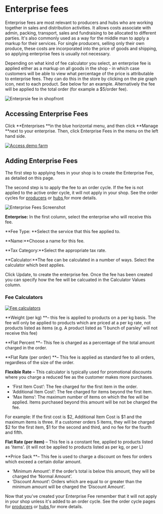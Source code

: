 # Enterprise fees

Enterprise fees are most relevant to producers and hubs who are working together in sales and distribution activities. It allows costs associate with admin, packing, transport, sales and fundraising to be allocated to different parties. It's also commonly used as a way for the middle man to apply a markup for their services. For single producers, selling only their own produce, these costs are incorporated into the price of goods and shipping, so applying enterprise fees is usually not necessary.

Depending on what kind of fee calculator you select, an enterprise fee is applied either as a markup on all goods in the shop - in which case customers will be able to view what percentage of the price is attributable to enterprise fees. They can do this in the store by clicking on the pie graph icon, next to each product. See below for an example. Alternatively the fee will be applied to the total order \(for example a $5/order fee\).

![](https://openfoodnetwork.org/wp-content/uploads/2015/05/Enterprsie-fee-in-shopfront.png "Enterprsie fee in shopfront")

## Accessing Enterprise Fees

Click **Enterprises **in the blue horizontal menu, and then click **Manage **next to your enterprise. Then, click Enterprise Fees in the menu on the left hand side.

[![](https://openfoodnetwork.org/wp-content/uploads/2015/05/Access-demo-farm.png "Access demo farm")](https://openfoodnetwork.org/wp-content/uploads/2015/05/Access-demo-farm.png)

## Adding Enterprise Fees

The first step to applying fees in your shop is to create the Enterprise Fee, as detailed on this page. 

The second step is to apply the fee to an order cycle. If the fee is not applied to the active order cycle, it will not apply in your shop. See the order cycles for [producers](/order-cycles-for-producers.md) or [hubs ](/order-cycles-for-hubs.md)for more details.

![](https://openfoodnetwork.org/wp-content/uploads/2015/05/Enterprise-Fees-Screenshot.png "Enterprise Fees Screenshot")

**Enterprise:** In the first column, select the enterprise who will receive this fee.

**Fee Type: **Select the service that this fee applied to.

**Name:**Choose a name for this fee.

**Tax Category:**Select the appropriate tax rate.

**Calculator:**The fee can be calculated in a number of ways. Select the calculator which best applies.

Click Update, to create the enterprise fee. Once the fee has been created you can specify how the fee will be calcuated in the Calculator Values column.

### Fee Calculators

[![](https://openfoodnetwork.org/wp-content/uploads/2015/05/Fee-calculators.png "Fee calculators")](https://openfoodnetwork.org/wp-content/uploads/2015/05/Fee-calculators.png)

**Weight \(per kg\) **– this fee is applied to products on a per kg basis. The fee will only be applied to products which are priced at a per kg rate, not products listed as items \(e.g. A product listed as ‘1 bunch of parsley’ will not receive this fee\)

**Flat Percent **– This fee is charged as a percentage of the total amount charged in the order.

**Flat Rate \(per order\) **– This fee is applied as standard fee to all orders, regardless of the size of the order.

**Flexible Rate** – This calculator is typically used for promotional discounts where you charge a reduced fee as the customer makes more purchases.

* ‘First Item Cost’: The fee charged for the first item in the order.
* ‘Additional Item Cost’: The fee charged for items beyond the first item.
* ‘Max Items’: The maximum number of items on which the fee will be applied. Items purchased beyond this amount will be not be charged the fee.

For example: If the first cost is $2, Additional Item Cost is $1 and the maximum items is three. If a customer orders 5 items, they will be charged $2 for the first item, $1 for the second and third, and no fee for the fourth and fifth.

**Flat Rate \(per item\)** –  This fee is a constant fee, applied to products listed as ‘items’. \(it will not be applied to products listed as per kg, or per L\)

**Price Sack **– This fee is used to charge a discount on fees for orders which exceed a certain dollar amount.

* ‘Minimum Amount’: If the order’s total is below this amount, they will be charged the ‘Normal Amount’.
* ‘Discount Amount’: Orders which are equal to or greater than the minimum amount will be charged the ‘Discount Amount’.

Now that you've created your Enterprise Fee remember that it will not apply in your shop unless it's added to an order cycle. See the order cycle pages for [producers](/order-cycles-for-producers.md) or [hubs ](/order-cycles-for-hubs.md)for more details.





